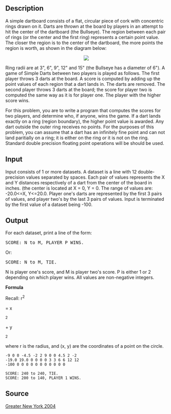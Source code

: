 <h2>Description</h2><p>A simple dartboard consists of a flat, circular piece of cork with concentric rings drawn on it. Darts are thrown at the board by players in an attempt to hit the center of the dartboard (the Bullseye). The region between each pair of rings (or the center and the first ring) represents a certain point value. The closer the region is to the center of the dartboard, the more points the region is worth, as shown in the diagram below: 
</p><center><img src="images/2272_1.jpg"></center><p> 
</p>Ring radii are at 3", 6", 9", 12" and 15" (the Bullseye has a diameter of 6"). A game of Simple Darts between two players is played as follows. The first player throws 3 darts at the board. A score is computed by adding up the point values of each region that a dart lands in. The darts are removed. The second player throws 3 darts at the board; the score for player two is computed the same way as it is for player one. The player with the higher score wins. 

For this problem, you are to write a program that computes the scores for two players, and determine who, if anyone, wins the game. If a dart lands exactly on a ring (region boundary), the higher point value is awarded. Any dart outside the outer ring receives no points. For the purposes of this problem, you can assume that a dart has an infinitely fine point and can not land paritially on a ring; it is either on the ring or it is not on the ring. Standard double precision floating point operations will be should be used. 

<h2>Input</h2><p>Input consists of 1 or more datasets. A dataset is a line with 12 double-precision values separated by spaces. Each pair of values represents the X and Y distances respectively of a dart from the center of the board in inches. (the center is located at X = 0, Y = 0. The range of values are: -20.0&lt;=X, Y&lt;=20.0. Player one's darts are represented by the first 3 pairs of values, and player two's by the last 3 pairs of values. Input is terminated by the first value of a dataset being -100. </p><h2>Output</h2><p>For each dataset, print a line of the form: 
</p><pre>SCORE: N to M, PLAYER P WINS. </pre><p>
</p>Or: 
<pre>SCORE: N to M, TIE. </pre><p>
</p>N is player one's score, and M is player two's score. P is either 1 or 2 depending on which player wins. All values are non-negative integers. 

<b>Formula </b><p>
</p>
Recall: r<sup>2</sup><p> = x</p><sup>2</sup><p> + y</p><sup>2</sup><p> where r is the radius, and (x, y) are the coordinates of a point on the circle.
</p><pre><code class="language-input1">-9 0 0 -4.5 -2 2 9 0 0 4.5 2 -2
-19.0 19.0 0 0 0 0 3 3 6 6 12 12
-100 0 0 0 0 0 0 0 0 0 0 0
</code></pre><pre><code class="language-output1">SCORE: 240 to 240, TIE.
SCORE: 200 to 140, PLAYER 1 WINS.
</code></pre><h2>Source</h2><a href="searchproblem?field=source&amp;key=Greater+New+York+2004">Greater New York 2004</a>